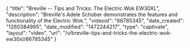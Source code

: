 {
    "title": "Breville -- Tips and Tricks: The Electric Wok EW30XL",
    "description": "Breville's Adele Schober demonstrates the features and functionality of the Electric Wok.",
    "videoid": "66785345",
    "date_created": "1260384995",
    "date_modified": "1472244217",
    "type": "captivate",
    "layout": "video",
    "url": "\/v\/breville-tips-and-tricks-the-electric-wok-ew30xl\/66785345"
}